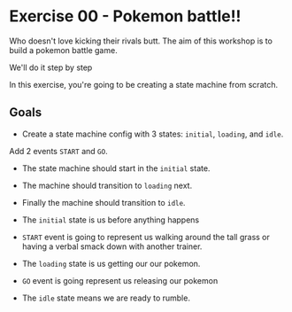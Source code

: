 # Exercise 00 - Pokemon battle!!

Who doesn't love kicking their rivals butt. The aim of this workshop is to build a pokemon battle game.

We'll do it step by step

In this exercise, you're going to be creating a state machine from scratch.

## Goals

- Create a state machine config with 3 states: `initial`, `loading`, and `idle`.

Add 2 events `START` and `GO`.


  - The state machine should start in the `initial` state.
  - The machine should transition to `loading` next.
  - Finally the machine should transition to `idle`.

- The `initial` state is us before anything happens
- `START` event is going to represent us walking around the tall grass or having a verbal smack down with another trainer.
- The `loading` state is us getting our our pokemon.
- `GO` event is going represent us releasing our pokemon
- The `idle` state means we are ready to rumble.
